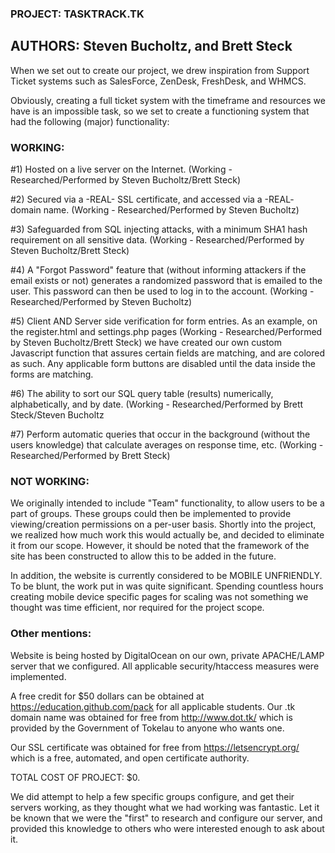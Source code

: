 ### PROJECT: TASKTRACK.TK
## AUTHORS: Steven Bucholtz, and Brett Steck

When we set out to create our project, we drew inspiration from Support Ticket systems such as SalesForce, ZenDesk, FreshDesk, and WHMCS. 

Obviously, creating a full ticket system with the timeframe and resources we have is an impossible task, so we set to create a functioning
system that had the following (major) functionality:

### WORKING:
#1) Hosted on a live server on the Internet. (Working - Researched/Performed by Steven Bucholtz/Brett Steck)

#2) Secured via a -REAL- SSL certificate, and accessed via a -REAL- domain name. (Working - Researched/Performed by Steven Bucholtz)

#3) Safeguarded from SQL injecting attacks, with a minimum SHA1 hash requirement on all sensitive data. (Working - Researched/Performed by Steven Bucholtz/Brett Steck)

#4) A "Forgot Password" feature that (without informing attackers if the email exists or not) generates
    a randomized password that is emailed to the user. This password can then be used to log in to the account. (Working - Researched/Performed by Steven Bucholtz)

#5) Client AND Server side verification for form entries. As an example, on the register.html and settings.php pages (Working - Researched/Performed by Steven Bucholtz/Brett Steck)
    we have created our own custom Javascript function that assures certain fields are matching, and are colored as such. 
    Any applicable form buttons are disabled until the data inside the forms are matching.

#6) The ability to sort our SQL query table (results) numerically, alphabetically, and by date. (Working - Researched/Performed by Brett Steck/Steven Bucholtz

#7) Perform automatic queries that occur in the background (without the users knowledge) that calculate averages on response time, etc. (Working - Researched/Performed by Brett Steck)

### NOT WORKING:
We originally intended to include "Team" functionality, to allow users to be a part of groups. These groups could then be implemented
to provide viewing/creation permissions on a per-user basis. Shortly into the project, we realized how much work this would actually be, 
and decided to eliminate it from our scope. However, it should be noted that the framework of the site has been constructed to allow this 
to be added in the future. 

In addition, the website is currently considered to be MOBILE UNFRIENDLY. To be blunt, the work put in was quite significant. Spending countless hours creating
mobile device specific pages for scaling was not something we thought was time efficient, nor required for the project scope.

### Other mentions: 

Website is being hosted by DigitalOcean on our own, private APACHE/LAMP server that we configured. All applicable security/htaccess measures were implemented. 

A free credit for $50 dollars can be obtained at https://education.github.com/pack for all applicable students. 
Our .tk domain name was obtained for free from http://www.dot.tk/ which is provided by the Government of Tokelau to anyone who wants one. 

Our SSL certificate was obtained for free from https://letsencrypt.org/ which is a free, automated, and open certificate authority. 

TOTAL COST OF PROJECT: $0. 

We did attempt to help a few specific groups configure, and get their servers working, as they thought what we had working was fantastic. Let it be known that we were the "first" to research and configure our server, and provided this knowledge to others who were interested enough to ask about it.
